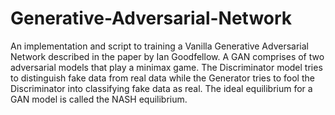 # Generative-Adversarial-Network
An implementation and script to training a Vanilla Generative Adversarial Network described in the paper by Ian Goodfellow. A GAN comprises of two adversarial models that play a minimax game. The Discriminator model tries to distinguish fake data from real data while the Generator tries to fool the Discriminator into classifying fake data as real. The ideal equilibrium for a GAN model is called the NASH equilibrium. 
